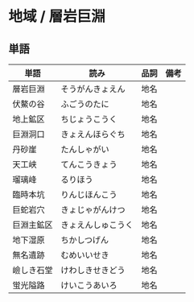 # 地域 / 層岩巨淵

## 単語

|単語|読み|品詞|備考|
|---|---|---|---|
|層岩巨淵|そうがんきょえん|地名||
|伏鰲の谷|ふごうのたに|地名||
|地上鉱区|ちじょうこうく|地名||
|巨淵洞口|きょえんほらぐち|地名||
|丹砂崖|たんしゃがい|地名||
|天工峡|てんこうきょう|地名||
|瑠璃峰|るりほう|地名||
|臨時本坑|りんじほんこう|地名||
|巨蛇岩穴|きょじゃがんけつ|地名||
|巨淵主鉱区|きょえんしゅこうく|地名||
|地下湿原|ちかしつげん|地名||
|無名遺跡|むめいいせき|地名||
|嶮しき石堂|けわしきせきどう|地名||
|蛍光隘路|けいこうあいろ|地名||